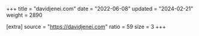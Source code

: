 +++
title = "davidjenei.com"
date = "2022-06-08"
updated = "2024-02-21"
weight = 2890

[extra]
source = "https://davidjenei.com"
ratio = 59
size = 3
+++
